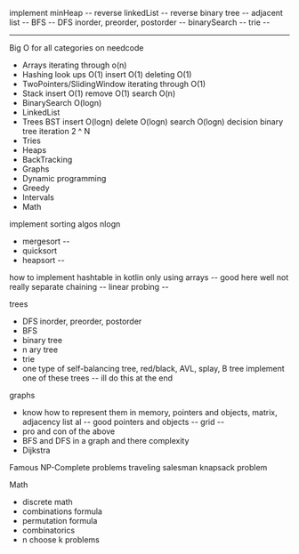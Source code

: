 

implement minHeap -- 
reverse linkedList -- 
reverse binary tree -- 
adjacent list -- 
BFS -- 
DFS inorder, preorder, postorder -- 
binarySearch -- 
trie -- 

---

Big O for all categories on needcode
- Arrays
  iterating through o(n)
- Hashing
  look ups O(1)
  insert O(1)
  deleting O(1)  
- TwoPointers/SlidingWindow
  iterating through O(1)
- Stack insert O(1) remove O(1) search O(n)
- BinarySearch O(logn)
- LinkedList
- Trees
  BST insert O(logn) delete O(logn) search O(logn)
  decision binary tree iteration 2 ^ N 
- Tries
- Heaps
- BackTracking
- Graphs
- Dynamic programming
- Greedy
- Intervals
- Math
    

implement sorting algos nlogn
- mergesort -- 
- quicksort
- heapsort -- 

how to implement hashtable in kotlin only using arrays -- good here well not really
  separate chaining -- 
  linear probing -- 

trees
- DFS inorder, preorder, postorder 
- BFS 
- binary tree
- n ary tree
- trie
- one type of self-balancing tree, red/black, AVL, splay, B tree
  implement one of these trees -- ill do this at the end

graphs 
- know how to represent them in memory, pointers and objects, matrix, adjacency list
  al -- good
  pointers and objects -- 
  grid --
- pro and con of the above
- BFS and DFS in a graph and there complexity
- Dijkstra

Famous NP-Complete problems
traveling salesman
knapsack problem

Math
- discrete math
- combinations formula
- permutation formula
- combinatorics
- n choose k problems